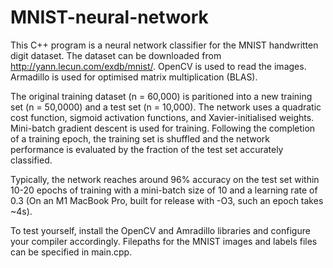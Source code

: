 # MNIST-neural-network

This C++ program is a neural network classifier for the MNIST handwritten digit dataset. The dataset can be downloaded from http://yann.lecun.com/exdb/mnist/. OpenCV is used to read the images. Armadillo is used for optimised matrix multiplication (BLAS).

The original training dataset (n = 60,000) is paritioned into a new training set (n = 50,0000) and a test set (n = 10,000). The network uses a quadratic cost function, sigmoid activation functions, and Xavier-initialised weights. Mini-batch gradient descent is used for training. Following the completion of a training epoch, the training set is shuffled and the network performance is evaluated by the fraction of the test set accurately classified.

Typically, the network reaches around 96% accuracy on the test set within 10-20 epochs of training with a mini-batch size of 10 and a learning rate of 0.3 (On an M1 MacBook Pro, built for release with -O3, such an epoch takes ~4s).

To test yourself, install the OpenCV and Amradillo libraries and configure your compiler accordingly. Filepaths for the MNIST images and labels files can be specified in main.cpp.

